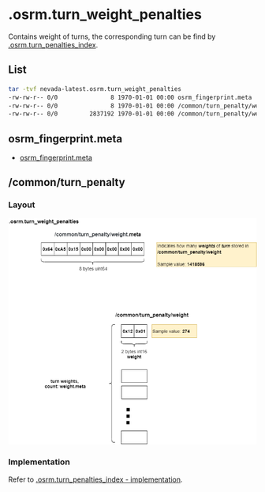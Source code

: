

# .osrm.turn_weight_penalties
Contains weight of turns, the corresponding turn can be find by [.osrm.turn_penalties_index](map.osrm.turn_penalties_index.md).          

## List

```bash
tar -tvf nevada-latest.osrm.turn_weight_penalties
-rw-rw-r-- 0/0               8 1970-01-01 00:00 osrm_fingerprint.meta
-rw-rw-r-- 0/0               8 1970-01-01 00:00 /common/turn_penalty/weight.meta
-rw-rw-r-- 0/0         2837192 1970-01-01 00:00 /common/turn_penalty/weight
```

## osrm_fingerprint.meta
- [osrm_fingerprint.meta](./fingerprint.md)

## /common/turn_penalty

### Layout
![](./graph/map.osrm.turn_weight_penalties.png)

### Implementation
Refer to [.osrm.turn_penalties_index - implementation](https://github.com/Telenav/open-source-spec/blob/master/osrm/doc/osrm-toolchain-files/map.osrm.turn_penalties_index.md#implementation).     
